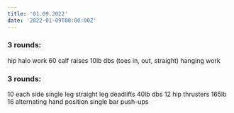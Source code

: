 ```yaml
---
title: '01.09.2022'
date: '2022-01-09T00:00:00Z'
---
```


### 3 rounds:      
hip halo work
60 calf raises 10lb dbs (toes in, out, straight)
hanging work     

### 3 rounds:      
10 each side single leg straight leg deadlifts 40lb dbs 
12 hip thrusters 165lb
16 alternating hand position single bar push-ups       